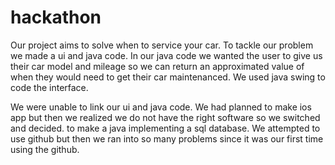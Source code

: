 # hackathon
Our project aims to solve when to service your car.
To tackle our problem we made a ui and java code.
In our java code we wanted the user to give us their car model and mileage so we can
return an approximated value of when they would need to get their car maintenanced.
We used java swing to code the interface.

We were unable to link our ui and java code.
We had planned to make ios app but then we realized we do not have the right software so we switched and decided.
to make a java implementing a sql database.
We attempted to use github but then we ran into so many problems since it was our first time using the github.

